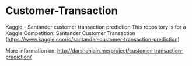 # Customer-Transaction
Kaggle - Santander customer transaction prediction
This repository is for a Kaggle Competition: Santander Customer Transaction
(https://www.kaggle.com/c/santander-customer-transaction-prediction)

More information on: http://darshanjain.me/project/customer-transaction-prediction/
